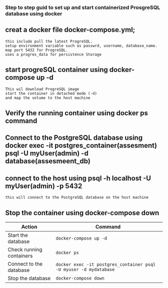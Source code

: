 ### Step to step guid to set up and start containerized ProsgreSQL database using docker

## creat a docker file docker-compose.yml;
    this include pull the latest ProgreSQL.
    setup environment variable such as passwrd, username, database_name.
    map port 5432 for ProgreSQL.
    uses a progres_data for persistence Storage

## start progreSQL container using docker-compose up -d
    This wil download ProgreSQL image
    start the container in detached mode (-d)
    and map the volume to the host machine

## Verify the running container using docker ps command

## Connect to the PostgreSQL database using docker exec -it postgres_container(assesment) psql -U myUser(admin) -d database(assesmeent_db)

## connect to the host using psql -h localhost -U myUser(admin) -p 5432
    this will connect to the PostgreSQL database on the host machine


## Stop the container using docker-compose down



| Action                   | Command                                                      |
|--------------------------|--------------------------------------------------------------|
| Start the database       | `docker-compose up -d`                                       |
| Check running containers | `docker ps`                                                  |
| Connect to the database  | `docker exec -it postgres_container psql -U myuser -d mydatabase` |
| Stop the database        | `docker-compose down`                                        |

